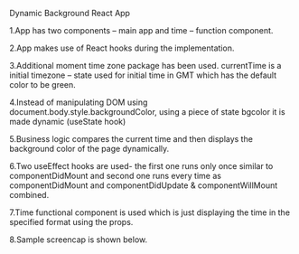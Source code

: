 Dynamic Background React App

1.App has two components – main app and time – function component.

2.App makes use of React hooks during the implementation.

3.Additional moment time zone package has been used. currentTime is a initial timezone – state used for initial time in GMT which has the default color to be green.

4.Instead of manipulating DOM using document.body.style.backgroundColor, using a piece of state bgcolor it is made dynamic (useState hook)

5.Business logic compares the current time and then displays the background color of the page dynamically.

6.Two useEffect hooks are used- the first one runs only once similar to componentDidMount and second one runs every time as componentDidMount and componentDidUpdate & componentWillMount combined.

7.Time functional component is used which is just displaying the time in the specified format using the props.

8.Sample screencap is shown below.
